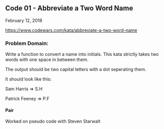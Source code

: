 ## Code 01 - Abbreviate a Two Word Name

February 12, 2018

https://www.codewars.com/kata/abbreviate-a-two-word-name

### Problem Domain:
Write a function to convert a name into initials. This kata strictly takes two words with one space in between them.

The output should be two capital letters with a dot seperating them.

It should look like this:

Sam Harris => S.H

Patrick Feeney => P.F

#### Pair
Worked on pseudo code with Steven Starwalt